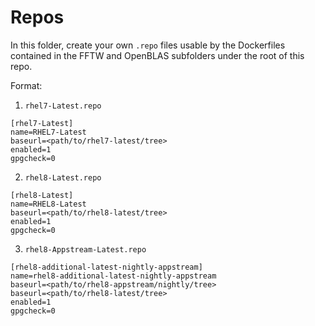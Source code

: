 # Repos

In this folder, create your own `.repo` files usable by the Dockerfiles contained in the FFTW and OpenBLAS subfolders under the root of this repo.

Format:

1. `rhel7-Latest.repo`

```
[rhel7-Latest]
name=RHEL7-Latest
baseurl=<path/to/rhel7-latest/tree>
enabled=1
gpgcheck=0
```

2. `rhel8-Latest.repo`

```
[rhel8-Latest]
name=RHEL8-Latest
baseurl=<path/to/rhel8-latest/tree>
enabled=1
gpgcheck=0
```

3. `rhel8-Appstream-Latest.repo`

```
[rhel8-additional-latest-nightly-appstream]
name=rhel8-additional-latest-nightly-appstream
baseurl=<path/to/rhel8-appstream/nightly/tree>
baseurl=<path/to/rhel8-latest/tree>
enabled=1
gpgcheck=0
```
